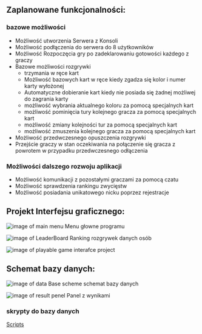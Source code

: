 ## Zaplanowane funkcjonalności:
### bazowe możliwości

- Możliwość utworzenia Serwera z Konsoli
- Możliwość podłączenia do serwera do 8 użytkowników
- Możliwość Rozpoczęcia gry po zadeklarowaniu gotowości każdego z graczy
- Bazowe możliwości rozgrywki
  - trzymania w ręce kart
  - Możliwość bazowych kart w ręce kiedy zgadza się kolor i numer karty wyłożonej
  - Automatyczne dobieranie kart kiedy nie posiada się żadnej możliwej do zagrania karty
  - możliwość wybrania aktualnego koloru za pomocą specjalnych kart
  - możliwość pominięcia tury kolejnego gracza za pomocą specjalnych kart
  - możliwość zmiany kolejności tur za pomocą specjalnych kart
  - możliwość zmuszenia kolejnego gracza za pomocą specjalnych kart
- Możliwość przedwczesnego opuszczenia rozgrywki
- Przejście graczy w stan oczekiwania na połączenie się gracza z powrotem w przypadku przedwczesnego odłączenia

### Możliwości dalszego rozwoju aplikacji
- Możliwość komunikacji z pozostałymi graczami za pomocą czatu
- Możliwość sprawdzenia rankingu zwycięstw
- Możliwość posiadania unikatowego nicku poprzez rejestracje


## Projekt Interfejsu graficznego:


![image of main menu](https://i.imgur.com/L6QmN8k.png)
Menu głowne programu


![image of LeaderBoard](https://i.imgur.com/sc2IGGu.png)
Ranking rozgrywek danych osób


![image of playable game interafce project](https://i.imgur.com/VUsJ4fa.png)

## Schemat bazy danych:


![image of  data Base scheme](https://i.imgur.com/aPSd6di.png)
schemat bazy danych


![image of  result penel](https://i.imgur.com/JnP6DWm.png)
Panel z wynikami



### skrypty do bazy danych
[Scripts](https://github.com/Filomilo/one_uno_java_project/blob/master/SqlScripts.md#crete-table)

